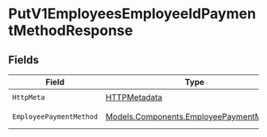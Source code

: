 # PutV1EmployeesEmployeeIdPaymentMethodResponse


## Fields

| Field                                                                                       | Type                                                                                        | Required                                                                                    | Description                                                                                 |
| ------------------------------------------------------------------------------------------- | ------------------------------------------------------------------------------------------- | ------------------------------------------------------------------------------------------- | ------------------------------------------------------------------------------------------- |
| `HttpMeta`                                                                                  | [HTTPMetadata](../../Models/Components/HTTPMetadata.md)                                     | :heavy_check_mark:                                                                          | N/A                                                                                         |
| `EmployeePaymentMethod`                                                                     | [Models.Components.EmployeePaymentMethod](../../Models/Components/EmployeePaymentMethod.md) | :heavy_minus_sign:                                                                          | Example response                                                                            |